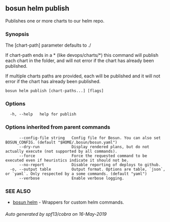 ## bosun helm publish

Publishes one or more charts to our helm repo.

### Synopsis

The [chart-path] parameter defaults to ./ 

If chart-path ends in a * (like devops/charts/*) this command will publish
each chart in the folder, and will not error if the chart has already been published.

If multiple charts paths are provided, each will be published and it will not 
error if the chart has already been published. 


```
bosun helm publish [chart-paths...] [flags]
```

### Options

```
  -h, --help   help for publish
```

### Options inherited from parent commands

```
      --config-file string   Config file for Bosun. You can also set BOSUN_CONFIG. (default "$HOME/.bosun/bosun.yaml")
      --dry-run              Display rendered plans, but do not actually execute (not supported by all commands).
      --force                Force the requested command to be executed even if heuristics indicate it should not be.
      --no-report            Disable reporting of deploys to github.
  -o, --output table         Output format. Options are table, `json`, or `yaml`. Only respected by a some commands. (default "yaml")
      --verbose              Enable verbose logging.
```

### SEE ALSO

* [bosun helm](bosun_helm.md)	 - Wrappers for custom helm commands.

###### Auto generated by spf13/cobra on 16-May-2019
